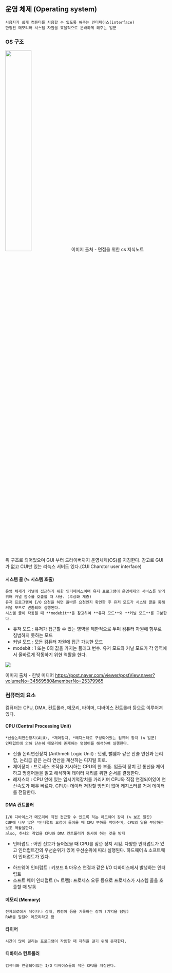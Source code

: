 ## 운영 체제 (Operating system)
    사용자가 쉽게 컴퓨터를 사용할 수 있도록 해주는 인터페이스(interface)
    한정된 메모리와 시스템 자원을 효율적으로 분배하게 해주는 일꾼



### OS 구조

<img src="https://velog.velcdn.com/images/hagyoung99/post/1ec717d0-7ff2-4d0f-8792-1564f326edf2/image.png" width="40%"> 이미지 출처 - 면접을 위한 cs 지식노트 

위 구조로 되어있으며 GUI 부터 드라이버까지 운영체제(OS)를 지칭한다. 참고로 GUI가 없고 CUI만 있는 리눅스 서버도 있다.(CUI Charctor user interface)


#### 시스템 콜 (≒ 시스템 호출)
    운영 체제가 커널에 접근하기 위한 인터페이스이며 유저 프로그램이 운영체제의 서비스를 받기 위해 커널 함수를 호출할 때 사용. (추상화 계층)
    유저 프로그램이 I/O 요청을 하면 올바른 요청인지 확인한 후 유저 모드가 시스템 콜을 통해 커널 모드로 변환되어 실행된다.
    시스템 콜이 작동될 때 **modebit**을 참고하여 **유저 모드**와 **커널 모드**를 구분한다.

* 유저 모드 : 유저가 접근할 수 있는 영역을 제한적으로 두며 컴퓨터 자원에 함부로 침범하지 못하는 모드
* 커널 모드 : 모든 컴퓨터 자원에 접근 가능한 모드
* modebit : 1 또는 0의 값을 가지는 플래그 변수. 유저 모드와 커널 모드가 각 영역에서 올바르게 작동하기 위한 역활을 한다.

<img src="https://post-phinf.pstatic.net/MjAyMjEwMDRfMjQz/MDAxNjY0ODQzNjQzMDc5.SHa8XjadxD9o3CUPo160W_PNbD8BmMx_ThUMvZYSyI0g.5YGbDOEv_D64q0JLm6ac_mZSOrevvZOvIGehjJeY25og.PNG/%EC%9A%B4%EC%98%81%EC%B2%B4%EC%A0%9C_%EC%BB%A4%EB%84%90%EB%AA%A8%EB%93%9C_%EC%82%AC%EC%9A%A9%EC%9E%90%EB%AA%A8%EB%93%9C_2.png?type=w1200"> 

이미지 출처 - 한빛 미디어 https://post.naver.com/viewer/postView.naver?volumeNo=34569580&memberNo=25379965




### 컴퓨터의 요소
컴퓨터는 CPU, DMA, 컨트롤러, 메모리, 타이머, 디바이스 컨트롤러 등으로 이루어져 있다.

#### CPU (Central Processing Unit)
    *산술논리연산장치(ALU), *제어장치, *레지스터로 구성되어있는 컴퓨터 장치 (≒ 일꾼)
    인터럽트에 의해 단순히 메모리에 존재하는 명령어를 해석하여 실행한다.

* 산술 논리연산장치 (Arithmeti Logic Unit) : 덧셈, 뺄셈과 같은 산술 연산과 논리합, 논리곱 같은 논리 연산을 계산하는 디지털 회로.
* 제어장치 : 프로세스 조작을 지시하는 CPU의 한 부품. 입출력 장치 간 통신을 제어하고 명령어들을 읽고 해석하며 데이터 처리를 위한 순서를 결정한다.
* 레지스터 : CPU 안에 있는 임시기억장치를 가리키며 CPU와 직접 연결되어있어 연산속도가 매우 빠르다. CPU는 데이터 저장할 방법이 없어 레지스터를 거쳐 데이터를 전달한다.

#### DMA 컨트롤러
    I/O 디바이스가 메모리에 직접 접근할 수 있도록 하는 하드웨어 장치 (≒ 보조 일꾼)
    CUP에 너무 많은 *인터럽트 요청이 들어올 때 CPU 부하를 막아주며, CPU의 일을 부담하는 보조 역활을한다.
    also, 하나의 작업을 CPU와 DMA 컨트롤러가 동시에 하는 것을 방지 

* 인터럽트 : 어떤 신호가 들어왔을 때 CPU를 잠깐 정지 시킴. 다양한 인터럽트가 있고 인터럽트간의 우선순위가 있어 우선순위에 따라 실행된다.
하드웨어 & 소프트웨어 인터럽트가 있다.
- 하드웨어 인터럽트 : 키보드 & 마우스 연결과 같은 I/O 디바이스에서 발생하는 인터럽트
- 소프트 웨어 인터럽트 (≒ 트렘): 프로세스 오류 등으로 프로세스가 시스템 콜을 호출할 때 발동 

#### 메모리 (Memory)
    전자회로에서 데이터나 상태, 명령어 등을 기록하는 장치 (기억을 담당)
    RAM을 일컬어 메모리라고 함

#### 타이머
    시간이 많이 걸리는 프로그램이 작동할 때 제하을 걸기 위해 존재한다.

#### 디바이스 컨트롤러 
    컴퓨터와 연결되어있는 I/O 디바이스들의 작은 CPU를 지칭한다.